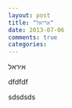 ```yaml
---
layout: post
title: "אריאל"
date: 2013-07-06
comments: true
categories: 
---
```

<p>איראל</p>
<p>dfdfdf</p>
<p>sdsdsds</p>
